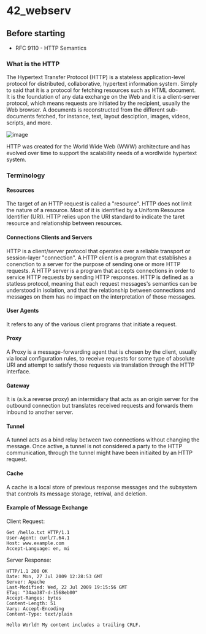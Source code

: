 # 42_webserv

## Before starting
- RFC 9110 - HTTP Semantics

### What is the HTTP
The Hypertext Transfer Protocol (HTTP) is a stateless application-level protocol for distributed, collaborative, hypertext information system. Simply to said that it is a protocol for fetching resources such as HTML document. It is the foundation of any data exchange on the Web and it is a client-server protocol, which means requests are initiated by the recipient, usually the Web browser. A documents is reconstructed from the different sub-documents fetched, for instance, text, layout desciption, images, videos, scripts, and more.

![image](https://github.com/bankung7/42_webserv/assets/65214132/6e311822-0eb5-4143-ab15-68eb5ac7084c)

HTTP was created for the World Wide Web (WWW) architecture and has evolved over time to support the scalability needs of a wordlwide hypertext system.

### Terminology

#### Resources
The target of an HTTP request is called a "resource". HTTP does not limit the nature of a resource. Most of it is identified by a Uniform Resource Identifier (URI). HTTP relies upon the URI standard to indicate the taret resource and relationship between resources.

#### Connections Clients and Servers
HTTP is a client/server protocol that operates over a reliable transport or session-layer "connection".
A HTTP client is a program that establishes a conenction to a server for the purpose of sending one or more HTTP requests.
A HTTP server is a program that accepts connections in order to service HTTP requests by sending HTTP responses.
HTTP is defined as a statless protocol, meaning that each request messages's semantics can be understood in isolation, and that the relationship between connections and messages on them has no impact on the interpretation of those messages.

#### User Agents
It refers to any of the various client programs that initiate a request.

#### Proxy
A Proxy is a message-forwarding agent that is chosen by the client, usually via local configuration rules, to receive requests for some type of absolute URI and attempt to satisfy those requests via translation through the HTTP interface.

#### Gateway
It is (a.k.a reverse proxy) an intermidiary that acts as an origin server for the outbound connection but translates received requests and forwards them inbound to another server.

#### Tunnel
A tunnel acts as a bind relay between two connections without changing the message. Once active, a tunnel is not considered a party to the HTTP communication, through the tunnel might have been initiaited by an HTTP request.

#### Cache
A cache is a local store of previous response messages and the subsystem that controls its message storage, retrival, and deletion.

#### Example of Message Exchange
Client Request:
```
Get /hello.txt HTTP/1.1
User-Agent: curl/7.64.1
Host: www.example.com
Accept-Language: en, mi
```

Server Response:
```
HTTP/1.1 200 OK
Date: Mon, 27 Jul 2009 12:28:53 GMT
Server: Apache
Last-Modified: Wed, 22 Jul 2009 19:15:56 GMT
ETag: "34aa387-d-1568eb00"
Accept-Ranges: bytes
Content-Length: 51
Vary: Accept-Encoding
Content-Type: text/plain

Hello World! My content includes a trailing CRLF.
```
